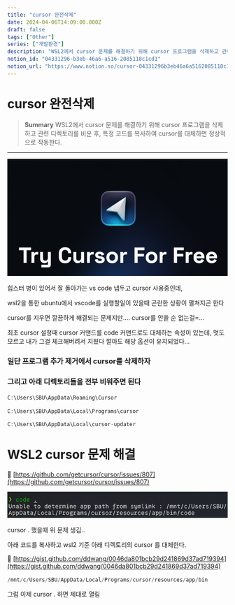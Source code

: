 ```yaml
---
title: "cursor 완전삭제"
date: 2024-04-06T14:09:00.000Z
draft: false
tags: ["Other"]
series: ["개발환경"]
description: "WSL2에서 cursor 문제를 해결하기 위해 cursor 프로그램을 삭제하고 관련 디렉토리를 비운 후, 특정 코드를 복사하여 cursor를 대체하면 정상적으로 작동한다."
notion_id: "04331296-b3eb-46a6-a516-2085118c1cd1"
notion_url: "https://www.notion.so/cursor-04331296b3eb46a6a5162085118c1cd1"
---
```


# cursor 완전삭제

> **Summary**
> WSL2에서 cursor 문제를 해결하기 위해 cursor 프로그램을 삭제하고 관련 디렉토리를 비운 후, 특정 코드를 복사하여 cursor를 대체하면 정상적으로 작동한다.

---

![Image](image_80e8335ead26.png)

힙스터 병이 있어서 잘 돌아가는 vs code 냅두고 cursor 사용중인데,


wsl2을 통한 ubuntu에서 vscode를 실행할일이 있을때 곤란한 상황이 펼쳐지곤 한다


cursor를 지우면 깔끔하게 해결되는 문제지만…. cursor를 안쓸 순 없는걸=…


최초 cursor 설정때 cursor 커맨드를 code 커맨드로도 대체하는 속성이 있는데, 멋도 모르고 내가 그걸 체크해버려서 지웠다 깔아도 해당 옵션이 유지되었다…


### 일단 프로그램 추가 제거에서 cursor를 삭제하자

### 그리고 아래 디렉토리들을 전부 비워주면 된다

```c++
C:\Users\SBU\AppData\Roaming\Cursor
```

```c++
C:\Users\SBU\AppData\Local\Programs\cursor
```

```c++
C:\Users\SBU\AppData\Local\cursor-updater
```

# WSL2 cursor 문제 해결

🔗 [https://github.com/getcursor/cursor/issues/807](https://github.com/getcursor/cursor/issues/807)

![Image](image_d7ce3d2d53d1.png)

cursor . 했을때 위 문제 생김..


아래 코드를 복사하고 wsl2 기준 아래 디렉토리의 cursor 를 대체한다.

🔗 [https://gist.github.com/ddwang/0046da801bcb29d241869d37ad719394](https://gist.github.com/ddwang/0046da801bcb29d241869d37ad719394)

```c++
/mnt/c/Users/SBU/AppData/Local/Programs/cursor/resources/app/bin
```


그럼 이제 cursor . 하면 제대로 열림

